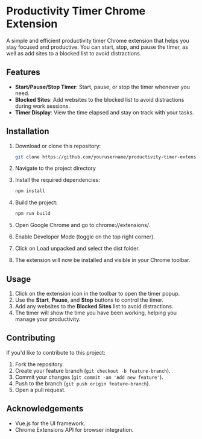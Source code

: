 # Productivity Timer Chrome Extension

A simple and efficient productivity timer Chrome extension that helps you stay focused and productive. You can start, stop, and pause the timer, as well as add sites to a blocked list to avoid distractions.

## Features

- **Start/Pause/Stop Timer**: Start, pause, or stop the timer whenever you need.
- **Blocked Sites**: Add websites to the blocked list to avoid distractions during work sessions.
- **Timer Display**: View the time elapsed and stay on track with your tasks.
  
## Installation

1. Download or clone this repository:
   ```bash
   git clone https://github.com/yourusername/productivity-timer-extension.git

2. Navigate to the project directory
  
3. Install the required dependencies:
   ```bash
   npm install

4. Build the project:
   ```bash
   npm run build

5. Open Google Chrome and go to chrome://extensions/.

6. Enable Developer Mode (toggle on the top right corner).

7. Click on Load unpacked and select the dist folder.
  
8. The extension will now be installed and visible in your Chrome toolbar.
   
## Usage

1. Click on the extension icon in the toolbar to open the timer popup.
2. Use the **Start**, **Pause**, and **Stop** buttons to control the timer.
3. Add any websites to the **Blocked Sites** list to avoid distractions.
4. The timer will show the time you have been working, helping you manage your productivity.

## Contributing

If you'd like to contribute to this project:

1. Fork the repository.
2. Create your feature branch (`git checkout -b feature-branch`).
3. Commit your changes (`git commit -am 'Add new feature'`).
4. Push to the branch (`git push origin feature-branch`).
5. Open a pull request.

## Acknowledgements

- Vue.js for the UI framework.
- Chrome Extensions API for browser integration.

